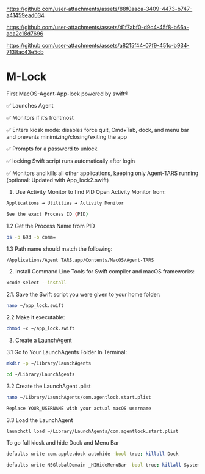 https://github.com/user-attachments/assets/88f0aaca-3409-4473-b747-a41459ead034

https://github.com/user-attachments/assets/d1f7abf0-d9c4-45f8-b66a-aea2c18d7696

https://github.com/user-attachments/assets/a8215f44-07f9-451c-b934-7138ac43e5cb
# M-Lock
First MacOS-Agent-App-lock powered by swift®

✅  Launches Agent

✅  Monitors if it’s frontmost

✅  Enters kiosk mode: disables force quit, Cmd+Tab, dock, and menu bar and prevents minimizing/closing/exiting the app

✅  Prompts for a password to unlock

✅ locking Swift script runs automatically after login

✅ Monitors and kills all other applications, keeping only Agent-TARS running (optional: Updated with App_lock2.swift)

1. Use Activity Monitor to find PID
Open Activity Monitor from:
```bash
Applications → Utilities → Activity Monitor
```
```bash
See the exact Process ID (PID)
```
1.2 Get the Process Name from PID
 ```bash
ps -p 693 -o comm=
```
1.3 Path name should match the following:
 ```bash
/Applications/Agent TARS.app/Contents/MacOS/Agent-TARS
```
2. Install Command Line Tools for Swift compiler and macOS frameworks:
```bash
xcode-select --install
```
2.1. Save the Swift script you were given to your home folder:
```bash
nano ~/app_lock.swift
```
2.2 Make it executable:
```bash
chmod +x ~/app_lock.swift
```
3. Create a LaunchAgent

3.1 Go to Your LaunchAgents Folder
In Terminal:
```bash
mkdir -p ~/Library/LaunchAgents
```
```bash
cd ~/Library/LaunchAgents
```

3.2 Create the LaunchAgent .plist
```bash
nano ~/Library/LaunchAgents/com.agentlock.start.plist
```
```bash
Replace YOUR_USERNAME with your actual macOS username
```
3.3 Load the LaunchAgent
```bash
launchctl load ~/Library/LaunchAgents/com.agentlock.start.plist
```
To go full kiosk and hide Dock and Menu Bar
```bash
defaults write com.apple.dock autohide -bool true; killall Dock
```
```bash
defaults write NSGlobalDomain _HIHideMenuBar -bool true; killall SystemUIServer
```
